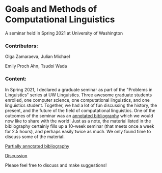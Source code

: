 
# Goals and Methods of Computational Linguistics

A seminar held in Spring 2021 at University of Washington

### Contributors:

Olga Zamaraeva, Julian Michael

Emily Proch Ahn, Tsudoi Wada

### Content:

In Spring 2021, I declared a graduate seminar as part of the "Problems in Linguistics" series at UW Linguistics. Three awesome graduate students enrolled, one computer science, one computational linguistics, and one linguistics student. Together, we had a lot of fun discussing the history, the present, and the future of the field of computational linguistics. One of the outcomes of the seminar was an [annotated bibliography](annotated_bib.md) which we would now like to share with the world! Just as a note, the material listed in the bibliography certainly fills up a 10-week seminar (that meets once a week for 2.5 hours), and perhaps easily twice as much. We only found time to discuss some of the material.

[Partially annotated bibliography](annotated_bib.md)

[Discussion]()

Please feel free to discuss and make suggestions! 
